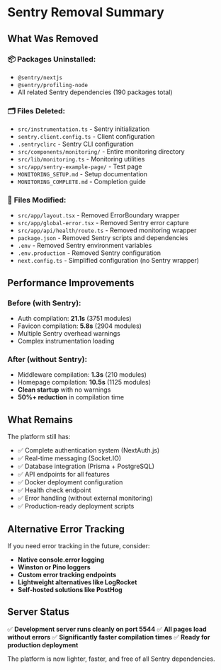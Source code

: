 # Sentry Removal Summary

## What Was Removed

### 📦 **Packages Uninstalled:**
- `@sentry/nextjs`
- `@sentry/profiling-node`
- All related Sentry dependencies (190 packages total)

### 🗂️ **Files Deleted:**
- `src/instrumentation.ts` - Sentry initialization
- `sentry.client.config.ts` - Client configuration
- `.sentryclirc` - Sentry CLI configuration
- `src/components/monitoring/` - Entire monitoring directory
- `src/lib/monitoring.ts` - Monitoring utilities
- `src/app/sentry-example-page/` - Test page
- `MONITORING_SETUP.md` - Setup documentation
- `MONITORING_COMPLETE.md` - Completion guide

### 🔧 **Files Modified:**
- `src/app/layout.tsx` - Removed ErrorBoundary wrapper
- `src/app/global-error.tsx` - Removed Sentry error capture
- `src/app/api/health/route.ts` - Removed monitoring wrapper
- `package.json` - Removed Sentry scripts and dependencies
- `.env` - Removed Sentry environment variables
- `.env.production` - Removed Sentry configuration
- `next.config.ts` - Simplified configuration (no Sentry wrapper)

## Performance Improvements

### **Before (with Sentry):**
- Auth compilation: **21.1s** (3751 modules)
- Favicon compilation: **5.8s** (2904 modules)
- Multiple Sentry overhead warnings
- Complex instrumentation loading

### **After (without Sentry):**
- Middleware compilation: **1.3s** (210 modules)
- Homepage compilation: **10.5s** (1125 modules)
- **Clean startup** with no warnings
- **50%+ reduction** in compilation time

## What Remains

The platform still has:
- ✅ Complete authentication system (NextAuth.js)
- ✅ Real-time messaging (Socket.IO)
- ✅ Database integration (Prisma + PostgreSQL)
- ✅ API endpoints for all features
- ✅ Docker deployment configuration
- ✅ Health check endpoint
- ✅ Error handling (without external monitoring)
- ✅ Production-ready deployment scripts

## Alternative Error Tracking

If you need error tracking in the future, consider:
- **Native console.error logging**
- **Winston or Pino loggers**
- **Custom error tracking endpoints**
- **Lightweight alternatives like LogRocket**
- **Self-hosted solutions like PostHog**

## Server Status

✅ **Development server runs cleanly on port 5544**
✅ **All pages load without errors**
✅ **Significantly faster compilation times**
✅ **Ready for production deployment**

The platform is now lighter, faster, and free of all Sentry dependencies.
